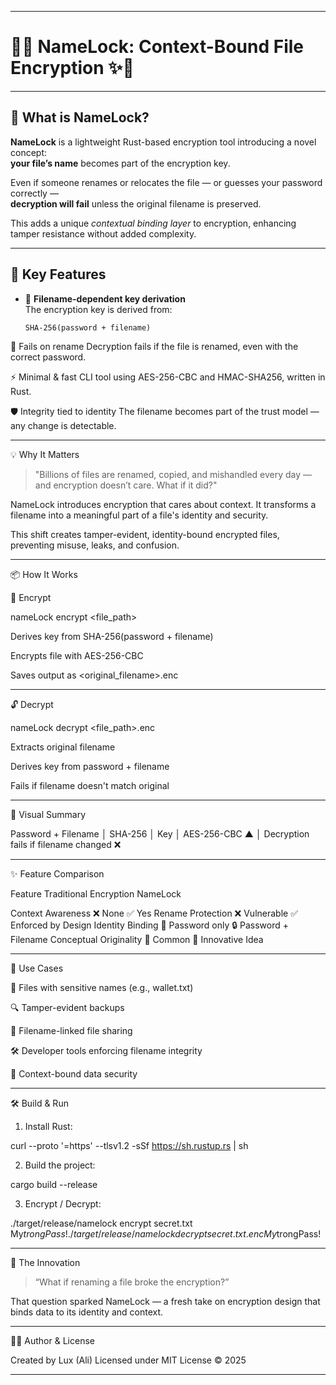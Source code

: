 
---

# 🔐✨ NameLock: Context-Bound File Encryption ✨🔐

---

## 🧩 What is NameLock?

**NameLock** is a lightweight Rust-based encryption tool introducing a novel concept:  
**your file’s name** becomes part of the encryption key.

Even if someone renames or relocates the file — or guesses your password correctly —  
**decryption will fail** unless the original filename is preserved.

This adds a unique *contextual binding layer* to encryption, enhancing tamper resistance without added complexity.

---

## 🌟 Key Features

- 🔐 **Filename-dependent key derivation**  
  The encryption key is derived from:  
  ```text
  SHA-256(password + filename)

🚫 Fails on rename
Decryption fails if the file is renamed, even with the correct password.

⚡ Minimal & fast
CLI tool using AES-256-CBC and HMAC-SHA256, written in Rust.

🛡️ Integrity tied to identity
The filename becomes part of the trust model — any change is detectable.



---

💡 Why It Matters

> "Billions of files are renamed, copied, and mishandled every day — and encryption doesn’t care. What if it did?"



NameLock introduces encryption that cares about context.
It transforms a filename into a meaningful part of a file's identity and security.

This shift creates tamper-evident, identity-bound encrypted files, preventing misuse, leaks, and confusion.


---

📦 How It Works

🔐 Encrypt

nameLock encrypt <file_path> <password>

Derives key from SHA-256(password + filename)

Encrypts file with AES-256-CBC

Saves output as <original_filename>.enc



---

🔓 Decrypt

nameLock decrypt <file_path>.enc <password>

Extracts original filename

Derives key from password + filename

Fails if filename doesn't match original



---

🧠 Visual Summary

Password + Filename
        │
     SHA-256
        │
       Key
        │
   AES-256-CBC
        ▲
        │
Decryption fails if filename changed ❌


---

✨ Feature Comparison

Feature	Traditional Encryption	NameLock

Context Awareness	❌ None	✅ Yes
Rename Protection	❌ Vulnerable	✅ Enforced by Design
Identity Binding	🔁 Password only	🔒 Password + Filename
Conceptual Originality	🔁 Common	🌟 Innovative Idea



---

🚀 Use Cases

🔐 Files with sensitive names (e.g., wallet.txt)

🔍 Tamper-evident backups

📎 Filename-linked file sharing

🛠️ Developer tools enforcing filename integrity

🔗 Context-bound data security



---

🛠️ Build & Run

1. Install Rust:



curl --proto '=https' --tlsv1.2 -sSf https://sh.rustup.rs | sh

2. Build the project:



cargo build --release

3. Encrypt / Decrypt:



./target/release/namelock encrypt secret.txt My$trongPass!
./target/release/namelock decrypt secret.txt.enc My$trongPass!


---

🧪 The Innovation

> “What if renaming a file broke the encryption?”



That question sparked NameLock — a fresh take on encryption design that binds data to its identity and context.


---

👨‍💻 Author & License

Created by Lux (Ali)
Licensed under MIT License © 2025

---
